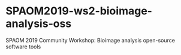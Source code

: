 # SPAOM2019-ws2-bioimage-analysis-oss
SPAOM 2019 Community Workshop: Bioimage analysis open-source software tools
